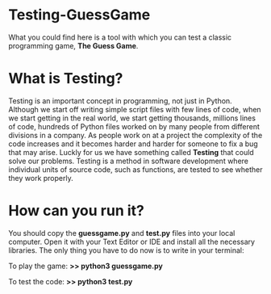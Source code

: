 # Testing-GuessGame
What you could find here is a tool with which you can test a classic programming game, **The Guess Game**.

# What is Testing?
Testing is an important concept in programming, not just in Python. Although we start off writing simple script files with few lines of code, when we start getting in the real world, we start getting thousands, millions lines of code, hundreds of Python files worked on by many people from different divisions in a company. As people work on at a project the complexity of the code increases and it becomes harder and harder for someone to fix a bug that may arise. Luckly for us we have something called **Testing** that could solve our problems.
Testing is a method in software development where individual units of source code, such as functions, are tested to see whether they work properly.


# How can you run it?
You should copy the **guessgame.py** and **test.py** files into your local computer. 
Open it with your Text Editor or IDE and install all the necessary libraries. 
The only thing you have to do now is to write in your terminal: 

To play the game:
**>> python3 guessgame.py**

To test the code:
**>> python3 test.py**

